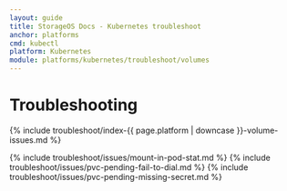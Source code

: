 ```yaml
---
layout: guide
title: StorageOS Docs - Kubernetes troubleshoot
anchor: platforms
cmd: kubectl
platform: Kubernetes
module: platforms/kubernetes/troubleshoot/volumes
---
```


# Troubleshooting

{% include troubleshoot/index-{{ page.platform | downcase }}-volume-issues.md %}

{% include troubleshoot/issues/mount-in-pod-stat.md %}
{% include troubleshoot/issues/pvc-pending-fail-to-dial.md %}
{% include troubleshoot/issues/pvc-pending-missing-secret.md %}

